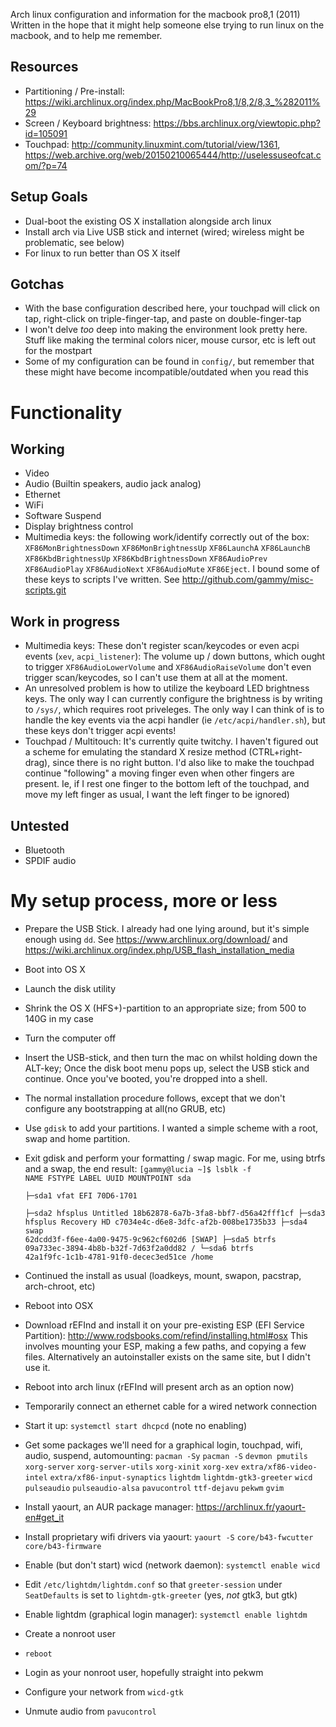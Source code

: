 Arch linux configuration and information for the macbook pro8,1 (2011)
Written in the hope that it might help someone else trying to run linux on the macbook, and to help me remember.

Resources
---------
- Partitioning / Pre-install: https://wiki.archlinux.org/index.php/MacBookPro8,1/8,2/8,3_%282011%29
- Screen / Keyboard brightness: https://bbs.archlinux.org/viewtopic.php?id=105091
- Touchpad: http://community.linuxmint.com/tutorial/view/1361, https://web.archive.org/web/20150210065444/http://uselessuseofcat.com/?p=74

Setup Goals
-----------
- Dual-boot the existing OS X installation alongside arch linux
- Install arch via Live USB stick and internet (wired; wireless might be problematic, see below)
- For linux to run better than OS X itself

Gotchas
-------
- With the base configuration described here, your touchpad will click on tap, right-click on triple-finger-tap, and paste on double-finger-tap
- I won't delve *too* deep into making the environment look pretty here. Stuff like making the terminal colors nicer, mouse cursor, etc is left out for the mostpart
- Some of my configuration can be found in `config/`, but remember that these might have become incompatible/outdated when you read this

Functionality
=============

Working
-------
* Video
* Audio (Builtin speakers, audio jack analog)
* Ethernet
* WiFi
* Software Suspend
* Display brightness control
* Multimedia keys: the following work/identify correctly out of the box: `XF86MonBrightnessDown` `XF86MonBrightnessUp` `XF86LaunchA` `XF86LaunchB` `XF86KbdBrightnessUp` `XF86KbdBrightnessDown` `XF86AudioPrev` `XF86AudioPlay` `XF86AudioNext` `XF86AudioMute` `XF86Eject`. I bound some of these keys to scripts I've written. See http://github.com/gammy/misc-scripts.git

Work in progress
----------------
- Multimedia keys: These don't register scan/keycodes or even acpi events (`xev`, `acpi_listener`):
 The volume up / down buttons, which ought to trigger `XF86AudioLowerVolume` and `XF86AudioRaiseVolume` don't even trigger scan/keycodes, so I can't use them at all at the moment.
- An unresolved problem is how to utilize the keyboard LED brightness keys. The only way I can currently configure the brightness is by writing to `/sys/`, which requires root priveleges. The only way I can think of is to handle the key events via the acpi handler (ie `/etc/acpi/handler.sh`), but these keys don't trigger acpi events!
- Touchpad / Multitouch: It's currently quite twitchy. I haven't figured out a scheme for emulating the standard X resize method (CTRL+right-drag), since there is no right button. I'd also like to make the touchpad continue "following" a moving finger even when other fingers are present. Ie, if I rest one finger to the bottom left of the touchpad, and move my left finger as usual, I want the left finger to be ignored)

Untested
--------
- Bluetooth
- SPDIF audio 

My setup process, more or less
==============================
* Prepare the USB Stick. I already had one lying around, but it's simple enough using `dd`.
  See https://www.archlinux.org/download/ and https://wiki.archlinux.org/index.php/USB_flash_installation_media
* Boot into OS X
* Launch the disk utility
* Shrink the OS X (HFS+)-partition to an appropriate size; from 500 to 140G in my case
* Turn the computer off
* Insert the USB-stick, and then turn the mac on whilst holding down the ALT-key;
  Once the disk boot menu pops up, select the USB stick and continue.
  Once you've booted, you're dropped into a shell.
* The normal installation procedure follows, except that we don't configure any bootstrapping at all(no GRUB, etc)
* Use `gdisk` to add your partitions. I wanted a simple scheme with a root, swap and home partition.
* Exit gdisk and perform your formatting / swap magic. For me, using btrfs and a swap, the end result:
<code>[gammy@lucia ~]$ lsblk -f
NAME   FSTYPE  LABEL       UUID                                 MOUNTPOINT
sda                                                             
├─sda1 vfat    EFI         70D6-1701                            
├─sda2 hfsplus Untitled    18b62878-6a7b-3fa8-bbf7-d56a42fff1cf 
├─sda3 hfsplus Recovery HD c7034e4c-d6e8-3dfc-af2b-008be1735b33 
├─sda4 swap                62dcdd3f-f6ee-4a00-9475-9c962cf602d6 [SWAP]
├─sda5 btrfs               09a733ec-3894-4b8b-b32f-7d63f2a0dd82 /
└─sda6 btrfs               42a1f9fc-1c1b-4781-91f0-decec3ed51ce /home</code>

* Continued the install as usual (loadkeys, mount, swapon, pacstrap, arch-chroot, etc)
* Reboot into OSX
* Download rEFInd and install it on your pre-existing ESP (EFI Service Partition): http://www.rodsbooks.com/refind/installing.html#osx
  This involves mounting your ESP, making a few paths, and copying a few files. Alternatively an autoinstaller exists on the same site, but I didn't use it.
* Reboot into arch linux (rEFInd will present arch as an option now)
* Temporarily connect an ethernet cable for a wired network connection
* Start it up: `systemctl start dhcpcd` (note no enabling)
* Get some packages we'll need for a graphical login, touchpad, wifi, audio, suspend, automounting: `pacman -Sy` `pacman -S` `devmon pmutils` `xorg-server` `xorg-server-utils` `xorg-xinit` `xorg-xev` `extra/xf86-video-intel` `extra/xf86-input-synaptics` `lightdm` `lightdm-gtk3-greeter` `wicd` `pulseaudio` `pulseaudio-alsa` `pavucontrol` `ttf-dejavu` `pekwm` `gvim`
* Install yaourt, an AUR package manager: https://archlinux.fr/yaourt-en#get_it
* Install proprietary wifi drivers via yaourt: `yaourt -S` `core/b43-fwcutter` `core/b43-firmware`
* Enable (but don't start) wicd (network daemon): `systemctl enable wicd`
* Edit `/etc/lightdm/lightdm.conf` so that `greeter-session` under `SeatDefaults` is set to `lightdm-gtk-greeter` (yes, *not* gtk3, but gtk)
* Enable lightdm (graphical login manager): `systemctl enable lightdm`
* Create a nonroot user
* `reboot`
* Login as your nonroot user, hopefully straight into pekwm
* Configure your network from `wicd-gtk`
* Unmute audio from `pavucontrol`

